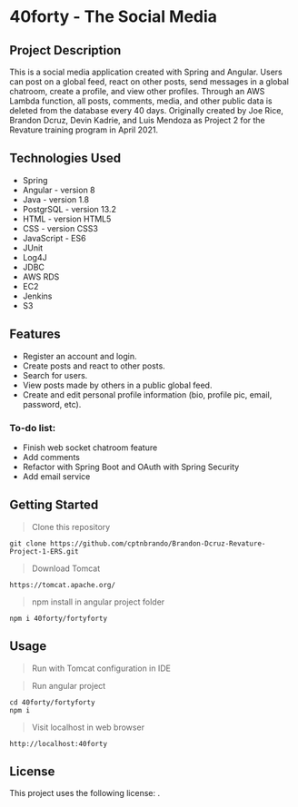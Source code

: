 # 40forty - The Social Media

## Project Description

This is a social media application created with Spring and Angular. Users can post on a global feed, react on other posts, send messages in a global chatroom, create a profile, and view other profiles. Through an AWS Lambda function, all posts, comments, media, and other public data is deleted from the database every 40 days. Originally created by Joe Rice, Brandon Dcruz, Devin Kadrie, and Luis Mendoza as Project 2 for the Revature training program in April 2021.

## Technologies Used

- Spring
- Angular - version 8
- Java - version 1.8
- PostgrSQL - version 13.2
- HTML - version HTML5
- CSS - version CSS3
- JavaScript - ES6
- JUnit
- Log4J
- JDBC
- AWS RDS
- EC2
- Jenkins
- S3

## Features

- Register an account and login.
- Create posts and react to other posts.
- Search for users.
- View posts made by others in a public global feed.
- Create and edit personal profile information (bio, profile pic, email, password, etc).

### To-do list:

- Finish web socket chatroom feature
- Add comments
- Refactor with Spring Boot and OAuth with Spring Security
- Add email service

## Getting Started
   
> Clone this repository
```
git clone https://github.com/cptnbrando/Brandon-Dcruz-Revature-Project-1-ERS.git
```

> Download Tomcat
```
https://tomcat.apache.org/
```

> npm install in angular project folder
```
npm i 40forty/fortyforty
```

## **Usage**


> Run with Tomcat configuration in IDE

> Run angular project
```
cd 40forty/fortyforty
npm i
```

> Visit localhost in web browser
```
http://localhost:40forty
```

## **License**

This project uses the following license: [<The MIT License>](https://www.mit.edu/~amini/LICENSE.md).
